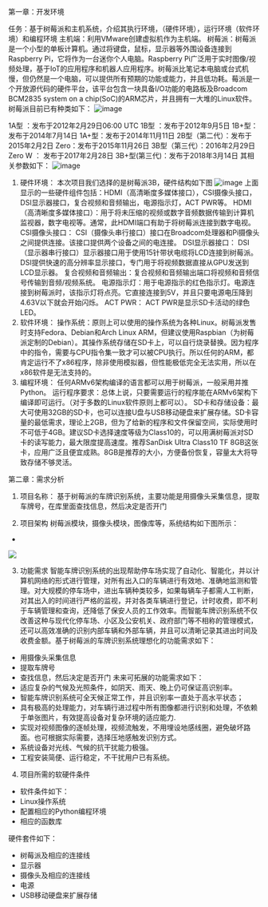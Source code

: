 
第一章：开发环境

任务：基于树莓派和主机系统，介绍其执行环境，（硬件环境），运行环境（软件环境）和编程环境
主机端：利用VMware创建虚拟机作为主机端。
树莓派：树莓派是一个小型的单板计算机。通过将键盘，鼠标，显示器等外围设备连接到Raspberry Pi，它将作为一台迷你个人电脑。Raspberry Pi广泛用于实时图像/视频处理，基于IoT的应用程序和机器人应用程序。树莓派比笔记本电脑或台式机慢，但仍然是一个电脑，可以提供所有预期的功能或能力，并且低功耗。莓派是一个开放源代码的硬件平台，该平台包含一块具备I/O功能的电路板及Broadcom BCM2835 system on a chip(SoC)的ARM芯片，并且拥有一大堆的Linux软件。
树莓派目前已有种类如下：
![image](https://github.com/yuanhaoqiang/Freedom/blob/master/00.jpg)
 
1A型 ：发布于2012年2月29日06:00 UTC
1B型 ：发布于2012年9月5日
1B+型：发布于2014年7月14日
1A+型：发布于2014年11月11日
2B型（第二代）：发布于2015年2月2日
Zero：发布于2015年11月26日
3B型（第三代）：2016年2月29日
Zero W ： 发布于2017年2月28日
3B+型(第三代)：发布于2018年3月14日
其相关参数如下：
 ![image](https://github.com/yuanhaoqiang/Freedom/blob/master/01.jpg)

1.	硬件环境：
本次项目我们选择的是树莓派3B，硬件结构如下图
![image](https://github.com/yuanhaoqiang/Freedom/blob/master/02.jpg)
上面显示的一些硬件组件包括：HDMI（高清晰度多媒体接口），CSI摄像头接口，DSI显示器接口，复合视频和音频输出，电源指示灯，ACT PWR等。
HDMI（高清晰度多媒体接口）：用于将未压缩的视频或数字音频数据传输到计算机监视器，数字电视等。通常，此HDMI端口有助于将树莓派连接到数字电视。
CSI摄像头接口： CSI（摄像头串行接口）接口在Broadcom处理器和Pi摄像头之间提供连接。该接口提供两个设备之间的电连接。
DSI显示器接口： DSI（显示器串行接口）显示器接口用于使用15针带状电缆将LCD连接到树莓派。DSI提供快速的高分辨率显示接口，专门用于将视频数据直接从GPU发送到LCD显示器。
复合视频和音频输出：复合视频和音频输出端口将视频和音频信号传输到音频/视频系统。
电源指示灯：用于电源指示的红色指示灯。电源连接到树莓派时，该指示灯将点亮。它直接连接到5V，并且只要电源电压降到4.63V以下就会开始闪烁。
ACT PWR： ACT PWR是显示SD卡活动的绿色LED。
2.	软件环境：
操作系统：原则上可以使用的操作系统为各种Linux。树莓派发售时支持Fedora、Debian和Arch Linux ARM，但建议使用Raspbian（为树莓派定制的Debian）。其操作系统存储在SD卡上，可以自行烧录替换。因为程序中的指令，需要与CPU指令集一致才可以被CPU执行。所以任何的ARM，都肯定运行不了x86程序，除非使用模拟器，但性能极低完全无法实用，所以在x86软件是无法支持的。
3.	 编程环境：
任何ARMv6架构编译的语言都可以用于树莓派，一般采用并推Python。
运行程序要求：总体上说，只要需要运行的程序能在ARMv6架构下编译即可运行。（对于多数的Linux软件原则上都可以）。
SD卡和存储设备：最大可使用32GB的SD卡，也可以连接U盘与USB移动硬盘来扩展存储。SD卡容量的最低需求，理论上2GB，但为了给新的程序和文件保留空间，实际使用时不可低于4GB。建议SD卡选择速度等级为Class10的，可以用满树莓派对SD卡的读写能力，最大限度提高速度。推荐SanDisk Ultra Class10 TF 8GB这张卡，应用广泛且便宜成熟。8GB是推荐的大小，方便备份恢复，容量太大将导致存储不够灵活。


第二章：需求分析

1.  项目名称：
基于树莓派的车牌识别系统，主要功能是用摄像头采集信息，提取车牌号，在库里面查找信息，然后决定是否开门

2.  项目架构
树莓派模块，摄像头模块，图像库等，系统结构如下图所示：
- 
![](https://i.imgur.com/WoiRJKH.png)

3.  功能需求
智能车牌识别系统的出现帮助停车场实现了自动化、智能化，并以计算机网络的形式进行管理，对所有出入口的车辆进行有效地、准确地监测和管理。对大规模的停车场中，进出车辆种类较多，如果每辆车子都需人工判断，对其出入的时间进行严格的监视，并对各类车辆进行登记，计时收费，即不利于车辆管理和查询，还降低了保安人员的工作效率。而智能车牌识别系统不仅改善这种与现代化停车场、小区及公安机关、政府部门等不相称的管理模式，还可以高效准确的识别内部车辆和外部车辆，并且可以清晰记录其进出时间及收费金额。基于树莓派的车牌识别系统理想化的功能需求如下：
- 用摄像头采集信息
- 提取车牌号
- 查找信息，然后决定是否开门
未来可拓展的功能需求如下：
- 适应复杂的气候及光照条件，如阴天、雨天、晚上仍可保证高识别率。
- 智能车牌识别系统可全天候正常工作，并且识别率一直处于高水平状态；
- 具有极高的处理能力，对车辆行进过程中所有图像都进行识别和处理，不依赖于单张图片，有效提高设备对复杂环境的适应能力.
- 实现对视频图像的逐帧处理，视频流触发，不用埋设地感线圈，避免破坏路面。也可根据实际需要，选择压地感触发识别方式。
- 系统设备对光线、气候的抗干扰能力极强。
- 工程安装简便、运行稳定，不干扰用户已有系统。


4.  项目所需的软硬件条件
- 软件条件如下：
- Linux操作系统
- 配置相应的Python编程环境
- 相应的函数库

硬件套件如下：
- 树莓派及相应的连接线
- 显示器
- 摄像头及相应的连接线
- 电源
- USB移动硬盘来扩展存储
